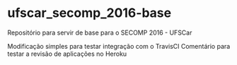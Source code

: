 # ufscar_secomp_2016-base
Repositório para servir de base para o SECOMP 2016 - UFSCar

Modificação simples para testar integração com o TravisCI
Comentário para testar a revisão de aplicações no Heroku
